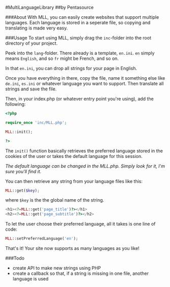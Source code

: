 #MultiLanguageLibrary
##by Pentasource

###About
With MLL, you can easily create websites that support multiple languages. Each language is stored in a seperate file, so copying and translating is made very easy.

###Usage
To start using MLL, simply drag the ```inc```-folder into the root directory of your project.

Peek into the ```lang```-folder. There already is a template, ```en.ini```. ```en``` simply means ```English```, and so ```fr``` might be French, and so on.

In that ```en.ini```, you can drop all strings for your page in English.

Once you have everything in there, copy the file, name it something else like ```de.ini```, ```es.ini``` or whatever language you want to support. Then translate all strings and save the file.

Then, in your index.php (or whatever entry point you're using), add the following:
```php
<?php

require_once 'inc/MLL.php';

MLL::init();

?>
```

The ```init()``` function basically retrieves the preferred language stored in the cookies of the user or takes the default language for this session.

*The default language can be changed in the MLL.php. Simply look for it, I'm sure you'll find it.*

You can then retrieve any string from your language files like this:

```php
MLL::get($key);
```
where ```$key``` is the the global name of the string.

```php
<h1><?=MLL::get('page_title')?></h1>
<h2><?=MLL::get('page_subtitle')?></h2>
```

To let the user choose their preferred language, all it takes is one line of code:

```php
MLL::setPreferredLanguage('en');
```

That's it! Your site now supports as many languages as you like!

###Todo
- create API to make new strings using PHP
- create a callback so that, if a string is missing in one file, another language is used